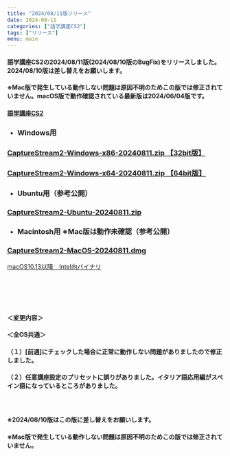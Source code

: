 ```yaml
---
title: "2024/08/11版リリース"
date: 2024-08-11
categories: ["語学講座CS2"]
tags: ["リリース"]
menu: main
---
```

#### 語学講座CS2の2024/08/11版(2024/08/10版のBugFix)をリリースしました。2024/08/10版は差し替えをお願いします。
#### ※Mac版で発生している動作しない問題は原因不明のためこの版では修正されていません。macOS版で動作確認されている最新版は2024/06/04版です。
#### [語学講座CS2](https://csreviser.github.io/CaptureStream2/)
* ### Windows用
### [CaptureStream2-Windows-x86-20240811.zip 【32bit版】](https://github.com/CSReviser/CaptureStream2/releases/download/20240811/CaptureStream2-Windows-x86-20240811.zip)
### [CaptureStream2-Windows-x64-20240811.zip 【64bit版】](https://github.com/CSReviser/CaptureStream2/releases/download/20240811/CaptureStream2-Windows-x64-20240811.zip) 　　　　　　　　　　　　　　　　　　
* ### Ubuntu用（参考公開）     
### [CaptureStream2-Ubuntu-20240811.zip](hhttps://github.com/CSReviser/CaptureStream2/releases/download/20240811/CaptureStream2-Ubuntu-20240811.zip)
* ### Macintosh用  ※Mac版は動作未確認（参考公開）  
### [CaptureStream2-MacOS-20240811.dmg](https://github.com/CSReviser/CaptureStream2/releases/download/20240811/CaptureStream2-MacOS-20240811.dmg)


[macOS10.13以降　Intel向バイナリ](https://github.com/CSReviser/CaptureStream2/releases/download/20240811/CaptureStream2-MacOS-qt5-Intel-20240811.dmg)

####  　　　  
####  　　　  
#### ＜変更内容＞　　　
#### ＜全OS共通＞
#### （１）[前週]にチェックした場合に正常に動作しない問題がありましたので修正しました。
#### （２）任意講座設定のプリセットに誤りがありました。イタリア語応用編がスペイン語になっているところがありました。
 
####  　　　  
#### ※2024/08/10版はこの版に差し替えをお願いします。
#### ※Mac版で発生している動作しない問題は原因不明のためこの版では修正されていません。
####  　　　  
####  　　　  
####  　　　  
####  　　　  
